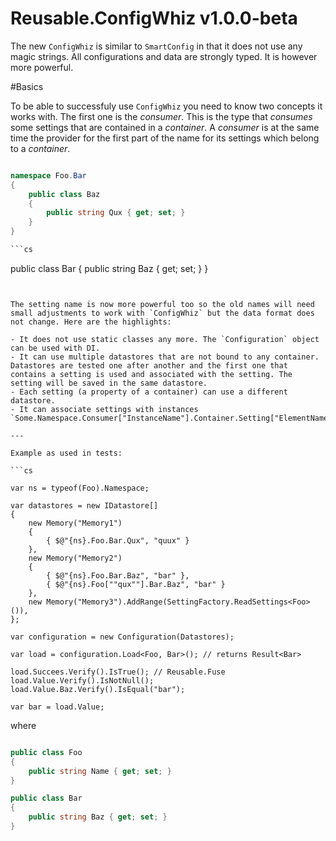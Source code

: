# Reusable.ConfigWhiz v1.0.0-beta

The new `ConfigWhiz` is similar to `SmartConfig` in that it does not use any magic strings. All configurations and data are strongly typed. It is however more powerful. 

#Basics

To be able to successfuly use `ConfigWhiz` you need to know two concepts it works with. The first one is the _consumer_. This is the type that _consumes_ some settings that are contained in a _container_. A _consumer_ is at the same time the provider for the first part of the name for its settings which belong to a _container_.

```cs

namespace Foo.Bar
{
    public class Baz
    {
        public string Qux { get; set; }
    }
}

```cs

```

public class Bar
{
    public string Baz { get; set; }
}
```


The setting name is now more powerful too so the old names will need small adjustments to work with `ConfigWhiz` but the data format does not change. Here are the highlights:

- It does not use static classes any more. The `Configuration` object can be used with DI.
- It can use multiple datastores that are not bound to any container. Datastores are tested one after another and the first one that contains a setting is used and associated with the setting. The setting will be saved in the same datastore. 
- Each setting (a property of a container) can use a different datastore.
- It can associate settings with instances `Some.Namespace.Consumer["InstanceName"].Container.Setting["ElementName"]`

---

Example as used in tests:

```cs

var ns = typeof(Foo).Namespace;

var datastores = new IDatastore[]
{
    new Memory("Memory1")
    {
        { $@"{ns}.Foo.Bar.Qux", "quux" }
    },
    new Memory("Memory2")
    {
        { $@"{ns}.Foo.Bar.Baz", "bar" },
        { $@"{ns}.Foo[""qux""].Bar.Baz", "bar" }
    },
    new Memory("Memory3").AddRange(SettingFactory.ReadSettings<Foo>()), 
};

var configuration = new Configuration(Datastores);

var load = configuration.Load<Foo, Bar>(); // returns Result<Bar>

load.Succees.Verify().IsTrue(); // Reusable.Fuse
load.Value.Verify().IsNotNull();
load.Value.Baz.Verify().IsEqual("bar");

var bar = load.Value;

```

where

```cs

public class Foo
{
    public string Name { get; set; }
}

public class Bar
{
    public string Baz { get; set; }
}
```
